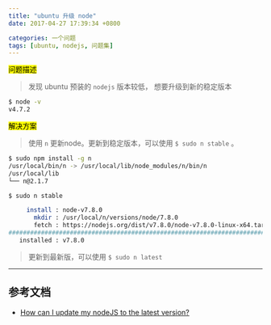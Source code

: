 ```yaml
---
title: "ubuntu 升级 node"
date: 2017-04-27 17:39:34 +0800

categories: 一个问题
tags: [ubuntu, nodejs, 问题集]
---
```


<mark>问题描述</mark>

>发现 ubuntu 预装的 `nodejs` 版本较低， 想要升级到新的稳定版本
```bash
$ node -v
v4.7.2
```

<mark>解决方案</mark>

>使用 `n` 更新node。更新到稳定版本，可以使用 `$ sudo n stable` 。

```bash
$ sudo npm install -g n
/usr/local/bin/n -> /usr/local/lib/node_modules/n/bin/n
/usr/local/lib
└── n@2.1.7

$ sudo n stable

     install : node-v7.8.0
       mkdir : /usr/local/n/versions/node/7.8.0
       fetch : https://nodejs.org/dist/v7.8.0/node-v7.8.0-linux-x64.tar.gz
######################################################################## 100.0%
   installed : v7.8.0

```

>更新到最新版，可以使用 `$ sudo n latest`

---
## 参考文档
- [How can I update my nodeJS to the latest version?](https://askubuntu.com/questions/426750/how-can-i-update-my-nodejs-to-the-latest-version)
